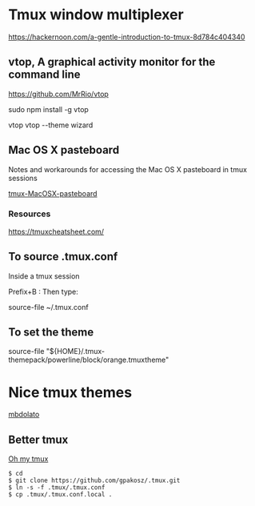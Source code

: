 # Tmux window multiplexer

https://hackernoon.com/a-gentle-introduction-to-tmux-8d784c404340

## vtop, A graphical activity monitor for the command line

https://github.com/MrRio/vtop

sudo npm install -g vtop

vtop
vtop --theme wizard

## Mac OS X pasteboard

Notes and workarounds for accessing the Mac OS X pasteboard in tmux sessions

[tmux-MacOSX-pasteboard](https://github.com/ChrisJohnsen/tmux-MacOSX-pasteboard)

### Resources 

https://tmuxcheatsheet.com/

## To source .tmux.conf

Inside a tmux session


Prefix+B :
Then type:

source-file ~/.tmux.conf

## To set the theme 

source-file "${HOME}/.tmux-themepack/powerline/block/orange.tmuxtheme"

# Nice tmux themes

[mbdolato](https://github.com/mbadolato/iTerm2-Color-Schemes)

## Better tmux
[Oh my tmux](https://github.com/gpakosz/.tmux)

```
$ cd
$ git clone https://github.com/gpakosz/.tmux.git
$ ln -s -f .tmux/.tmux.conf
$ cp .tmux/.tmux.conf.local .
```